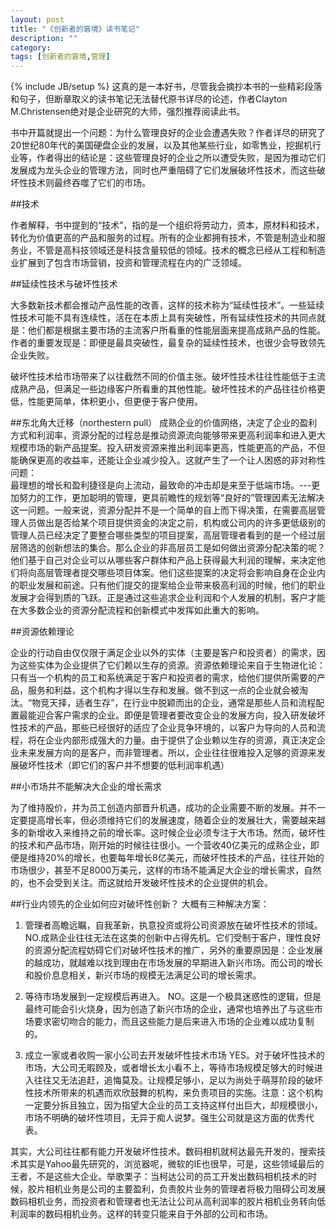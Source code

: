 ```yaml
---
layout: post
title: "《创新者的窘境》读书笔记"
description: ""
category: 
tags: [创新者的窘境,管理]
---
```

{% include JB/setup %}
这真的是一本好书，尽管我会摘抄本书的一些精彩段落和句子，但断章取义的读书笔记无法替代原书详尽的论述，作者Clayton M.Christensen绝对是企业研究的大师，强烈推荐阅读此书。   

书中开篇就提出一个问题：为什么管理良好的企业会遭遇失败？作者详尽的研究了20世纪80年代的美国硬盘企业的发展，以及其他某些行业，如零售业，挖掘机行业等，作者得出的结论是：这些管理良好的企业之所以遭受失败，是因为推动它们发展成为龙头企业的管理方法，同时也严重阻碍了它们发展破坏性技术，而这些破坏性技术则最终吞噬了它们的市场。   

##技术   

作者解释，书中提到的“技术”，指的是一个组织将劳动力，资本，原材料和技术，转化为价值更高的产品和服务的过程。所有的企业都拥有技术，不管是制造业和服务业，不管是高科技领域还是科技含量较低的领域。技术的概念已经从工程和制造业扩展到了包含市场营销，投资和管理流程在内的广泛领域。   

##延续性技术与破坏性技术   

大多数新技术都会推动产品性能的改善，这样的技术称为“延续性技术”。一些延续性技术可能不具有连续性，活在在本质上具有突破性，所有延续性技术的共同点就是：他们都是根据主要市场的主流客户所看重的性能层面来提高成熟产品的性能。作者的重要发现是：即便是最具突破性，最复杂的延续性技术，也很少会导致领先企业失败。   

破坏性技术给市场带来了以往截然不同的价值主张。破坏性技术往往性能低于主流成熟产品，但满足一些边缘客户所看重的其他性能。破坏性技术的产品往往价格更低，性能更简单，体积更小，但更便于客户使用。

##东北角大迁移（northestern pull）
成熟企业的价值网络，决定了企业的盈利方式和利润率，资源分配的过程总是推动资源流向能够带来更高利润率和进入更大规模市场的新产品提案。投入研发资源来推出利润率更高，性能更高的产品，不但能确保更高的收益率，还能让企业减少投入。这就产生了一个让人困惑的非对称性问题：   
最理想的增长和盈利捷径是向上流动，最致命的冲击却是来至于低端市场。---更加努力的工作，更加聪明的管理，更具前瞻性的规划等“良好的”管理因素无法解决这一问题。一般来说，资源分配并不是一个简单的自上而下得决策，在需要高层管理人员做出是否给某个项目提供资金的决定之前，机构或公司内的许多更低级别的管理人员已经决定了要整合哪些类型的项目提案，高层管理者看到的是一个经过层层筛选的创新想法的集合。那么企业的非高层员工是如何做出资源分配决策的呢？他们基于自己对企业可以从哪些客户群体和产品上获得最大利润的理解，来决定他们将向高层管理者提交哪些项目体案。他们这些提案的决定将会影响自身在企业内的职业发展和前途。只有他们提交的提案给企业带来极高利润的时候，他们的职业发展才会得到质的飞跃。正是通过这些追求企业利润和个人发展的机制，客户才能在大多数企业的资源分配流程和创新模式中发挥如此重大的影响。

##资源依赖理论   

企业的行动自由仅仅限于满足企业以外的实体（主要是客户和投资者）的需求，因为这些实体为企业提供了它们赖以生存的资源。资源依赖理论来自于生物进化论：只有当一个机构的员工和系统满足于客户和投资者的需求，给他们提供所需要的产品，服务和利益，这个机构才得以生存和发展。做不到这一点的企业就会被淘汰。“物竞天择，适者生存”，在行业中脱颖而出的企业，通常是那些人员和流程配置最能迎合客户需求的企业。即便是管理者要改变企业的发展方向，投入研发破坏性技术的产品，那些已经很好的适应了企业竞争环境的，以客户为导向的人员和流程，将在企业内部形成强大的力量。由于提供了企业赖以生存的资源，真正决定企业未来发展方向的是客户，而非管理者。所以，企业往往很难投入足够的资源来发展破坏性技术（即它们的客户并不想要的低利润率机遇）

##小市场并不能解决大企业的增长需求

为了维持股价，并为员工创造内部晋升机遇，成功的企业需要不断的发展。并不一定要提高增长率，但必须维持它们的发展速度，随着企业的发展壮大，需要越来越多的新增收入来维持之前的增长率。这时候企业必须专注于大市场。然而，破坏性的技术和产品市场，刚开始的时候往往很小。一个营收40亿美元的成熟企业，即便是维持20%的增长，也要每年增长8亿美元，而破坏性技术的产品，往往开始的市场很少，甚至不足8000万美元，这样的市场不能满足大企业的增长需求，自然的，也不会受到关注。而这就给开发破坏性技术的企业提供的机会。

##行业内领先的企业如何应对破坏性创新？
大概有三种解决方案：   

1. 管理者高瞻远瞩，自我革新，执意投资或将公司资源放在破坏性技术的领域。
NO.成熟企业往往无法在这类的创新中占得先机。它们受制于客户，理性良好的资源分配流程妨碍它们对破坏性技术的推广，另外的重要原因是：企业发展的越成功，就越难以找到理由在市场发展的早期进入新兴市场。而公司的增长和股价息息相关，新兴市场的规模无法满足公司的增长需求。   

2. 等待市场发展到一定规模后再进入。
NO。这是一个极具迷惑性的逻辑，但是最终可能会引火烧身，因为创造了新兴市场的企业，通常也培养出了与这些市场要求密切吻合的能力，而且这些能力是后来进入市场的企业难以成功复制的。   

3. 成立一家或者收购一家小公司去开发破坏性技术市场
YES。对于破坏性技术的市场，大公司无暇顾及，或者增长太小看不上，等待市场规模足够大的时候进入往往又无法追赶，追悔莫及。让规模足够小，足以为尚处于萌芽阶段的破坏性技术所带来的机遇而欢欣鼓舞的机构，来负责项目的实施。注意：这个机构一定要分拆且独立，因为指望大企业的员工支持这样付出巨大，却规模很小，市场不明确的破坏性项目，无异于痴人说梦。强生公司就是这方面的优秀代表。

其实，大公司往往都有能力开发破坏性技术。数码相机就柯达最先开发的，搜索技术其实是Yahoo最先研究的，浏览器呢，微软的IE也很早，可是，这些领域最后的王者，不是这些大企业。举歌栗子：当柯达公司的员工开发出数码相机技术的时候，胶片相机业务是公司的主要盈利，负责胶片业务的管理者将极力阻碍公司发展数码相机业务，而投资者和管理者也无法让公司从高利润率的胶片相机业务转向低利润率的数码相机业务。这样的转变只能来自于外部的公司和市场。
